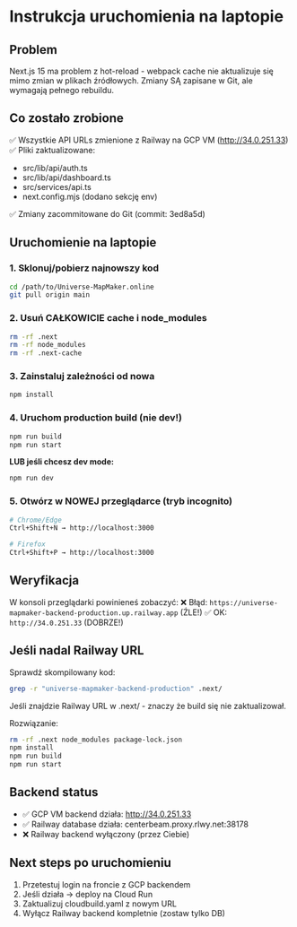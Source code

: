 # Instrukcja uruchomienia na laptopie

## Problem
Next.js 15 ma problem z hot-reload - webpack cache nie aktualizuje się mimo zmian w plikach źródłowych. Zmiany SĄ zapisane w Git, ale wymagają pełnego rebuildu.

## Co zostało zrobione
✅ Wszystkie API URLs zmienione z Railway na GCP VM (http://34.0.251.33)
✅ Pliki zaktualizowane:
- src/lib/api/auth.ts
- src/lib/api/dashboard.ts
- src/services/api.ts
- next.config.mjs (dodano sekcję env)

✅ Zmiany zacommitowane do Git (commit: 3ed8a5d)

## Uruchomienie na laptopie

### 1. Sklonuj/pobierz najnowszy kod
```bash
cd /path/to/Universe-MapMaker.online
git pull origin main
```

### 2. Usuń CAŁKOWICIE cache i node_modules
```bash
rm -rf .next
rm -rf node_modules
rm -rf .next-cache
```

### 3. Zainstaluj zależności od nowa
```bash
npm install
```

### 4. Uruchom production build (nie dev!)
```bash
npm run build
npm run start
```

**LUB jeśli chcesz dev mode:**
```bash
npm run dev
```

### 5. Otwórz w NOWEJ przeglądarce (tryb incognito)
```bash
# Chrome/Edge
Ctrl+Shift+N → http://localhost:3000

# Firefox
Ctrl+Shift+P → http://localhost:3000
```

## Weryfikacja
W konsoli przeglądarki powinieneś zobaczyć:
❌ Błąd: `https://universe-mapmaker-backend-production.up.railway.app` (ŹLE!)
✅ OK: `http://34.0.251.33` (DOBRZE!)

## Jeśli nadal Railway URL
Sprawdź skompilowany kod:
```bash
grep -r "universe-mapmaker-backend-production" .next/
```

Jeśli znajdzie Railway URL w .next/ - znaczy że build się nie zaktualizował.

Rozwiązanie:
```bash
rm -rf .next node_modules package-lock.json
npm install
npm run build
npm run start
```

## Backend status
- ✅ GCP VM backend działa: http://34.0.251.33
- ✅ Railway database działa: centerbeam.proxy.rlwy.net:38178
- ❌ Railway backend wyłączony (przez Ciebie)

## Next steps po uruchomieniu
1. Przetestuj login na froncie z GCP backendem
2. Jeśli działa → deploy na Cloud Run
3. Zaktualizuj cloudbuild.yaml z nowym URL
4. Wyłącz Railway backend kompletnie (zostaw tylko DB)
